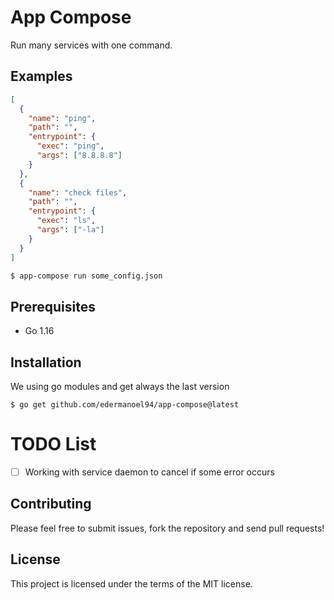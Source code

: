 # App Compose

Run many services with one command.

## Examples

```json
[
  {
    "name": "ping",
    "path": "",
    "entrypoint": {
      "exec": "ping",
      "args": ["8.8.8.8"]
    }
  },
  {
    "name": "check files",
    "path": "",
    "entrypoint": {
      "exec": "ls",
      "args": ["-la"]
    }
  }
]
```

```sh
$ app-compose run some_config.json
```

## Prerequisites

- Go 1.16

## Installation

We using go modules and get always the last version

```
$ go get github.com/edermanoel94/app-compose@latest
```

# TODO List

- [ ] Working with service daemon to cancel if some error occurs

## Contributing

Please feel free to submit issues, fork the repository and send pull requests!

## License

This project is licensed under the terms of the MIT license.
